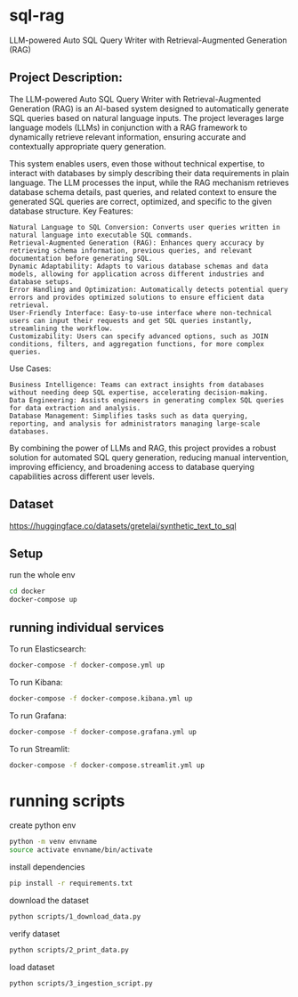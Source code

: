 # sql-rag
LLM-powered Auto SQL Query Writer with Retrieval-Augmented Generation (RAG)

## Project Description:

The LLM-powered Auto SQL Query Writer with Retrieval-Augmented Generation (RAG) is an AI-based system designed to automatically generate SQL queries based on natural language inputs. The project leverages large language models (LLMs) in conjunction with a RAG framework to dynamically retrieve relevant information, ensuring accurate and contextually appropriate query generation.

This system enables users, even those without technical expertise, to interact with databases by simply describing their data requirements in plain language. The LLM processes the input, while the RAG mechanism retrieves database schema details, past queries, and related context to ensure the generated SQL queries are correct, optimized, and specific to the given database structure.
Key Features:

    Natural Language to SQL Conversion: Converts user queries written in natural language into executable SQL commands.
    Retrieval-Augmented Generation (RAG): Enhances query accuracy by retrieving schema information, previous queries, and relevant documentation before generating SQL.
    Dynamic Adaptability: Adapts to various database schemas and data models, allowing for application across different industries and database setups.
    Error Handling and Optimization: Automatically detects potential query errors and provides optimized solutions to ensure efficient data retrieval.
    User-Friendly Interface: Easy-to-use interface where non-technical users can input their requests and get SQL queries instantly, streamlining the workflow.
    Customizability: Users can specify advanced options, such as JOIN conditions, filters, and aggregation functions, for more complex queries.

Use Cases:

    Business Intelligence: Teams can extract insights from databases without needing deep SQL expertise, accelerating decision-making.
    Data Engineering: Assists engineers in generating complex SQL queries for data extraction and analysis.
    Database Management: Simplifies tasks such as data querying, reporting, and analysis for administrators managing large-scale databases.

By combining the power of LLMs and RAG, this project provides a robust solution for automated SQL query generation, reducing manual intervention, improving efficiency, and broadening access to database querying capabilities across different user levels.


## Dataset 
https://huggingface.co/datasets/gretelai/synthetic_text_to_sql


## Setup


run the whole env
```bash
cd docker
docker-compose up
```


## running individual services

To run Elasticsearch:
```bash
docker-compose -f docker-compose.yml up
```

To run Kibana:
```bash
docker-compose -f docker-compose.kibana.yml up
```

To run Grafana:
```bash
docker-compose -f docker-compose.grafana.yml up
```

To run Streamlit:
```bash
docker-compose -f docker-compose.streamlit.yml up
```

# running scripts

create python env
```bash
python -m venv envname
source activate envname/bin/activate
```

install dependencies
```bash
pip install -r requirements.txt
```

download the dataset
```bash
python scripts/1_download_data.py
```

verify dataset
```bash
python scripts/2_print_data.py
```

load dataset
```bash
python scripts/3_ingestion_script.py
```